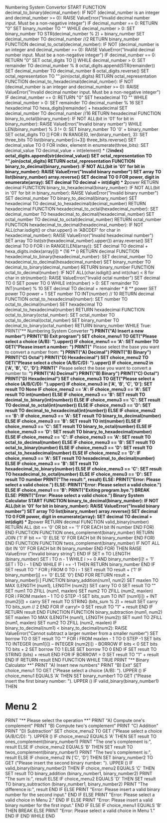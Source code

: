 Numbering System Convertor
START
FUNCTION decimal_to_binary(decimal_number):
IF NOT (decimal_number is an integer and decimal_number >= 0):
RAISE ValueError("Invalid decimal number input. Must be a non-negative integer")
IF decimal_number == 0:
RETURN "0"
SET binary_number TO ""
WHILE decimal_number > 0:
SET binary_number TO STR(decimal_number % 2) + binary_number
SET decimal_number TO decimal_number //2
RETURN binary_number
FUNCTION decimal_to_octal(decimal_number):
IF NOT (decimal_number is an integer and decimal_number >= 0):
RAISE ValueError("Invalid decimal number input. Must be a non-negative integer")
IF decimal_number == 0:
RETURN "0"
SET octal_digits TO []
WHILE decimal_number > 0:
SET remainder TO decimal_number % 8
octal_digits.append(STR(remainder))
SET decimal_number TO decimal_number 8
octal_digits.reverse()
SET octal_representation TO "".join(octal_digits)
RETURN octal_representation
FUNCTION decimal_to_hexadecimal(decimal_number):
IF NOT (decimal_number is an integer and decimal_number >= 0):
RAISE ValueError("Invalid decimal number input. Must be a non-negative integer")
IF decimal_number == 0:
RETURN "0"
SET hexadecimal TO ""
WHILE decimal_number > 0:
SET remainder TO decimal_number % 16
SET hexadecimal TO hexa_digits[remainder] + hexadecimal
SET decimal_number TO decimal_number //16
RETURN hexadecimal
FUNCTION binary_to_octal(binary_number):
IF NOT ALL(bit in '01' for bit in binary_number):
RAISE ValueError("Invalid binary number")
WHILE LEN(binary_number) % 3 != 0:
SET binary_number TO '0' + binary_number
SET octal_digits TO []
FOR i IN RANGE(0, len(binary_number), 3):
SET three_bits TO list(binary_number[i:i+3])
three_bits.reverse()
SET decimal_value TO 0
FOR index, element in enumerate(three_bits):
SET decimal_value TO decimal_value + int(element) * (2**index)
octal_digits.append(str(decimal_value))
SET octal_representation TO "".join(octal_digits)
RETURN octal_representation
FUNCTION binary_to_decimal(binary_number):
IF NOT ALL(bit in '01' for bit in binary_number):
RAISE ValueError("Invalid binary number")
SET array TO list(binary_number)
array.reverse()
SET decimal TO 0
FOR power, digit in enumerate(array):
SET decimal TO decimal + int(digit) * 2**power
RETURN decimal
FUNCTION binary_to_hexadecimal(binary_number):
IF NOT ALL(bit in '01' for bit in binary_number):
RAISE ValueError("Invalid binary number")
SET decimal_number TO binary_to_decimal(binary_number)
SET hexadecimal TO decimal_to_hexadecimal(decimal_number)
RETURN hexadecimal
FUNCTION hexadecimal_to_octal(hexadecimal_number):
SET decimal_number TO hexadecimal_to_decimal(hexadecimal_number)
SET octal_number TO decimal_to_octal(decimal_number)
RETURN octal_number
FUNCTION hexadecimal_to_decimal(hexadecimal_number):
IF NOT ALL(char.isdigit() or char.upper() in 'ABCDEF' for char in hexadecimal_number):
RAISE ValueError("Invalid hexadecimal number")
SET array TO list(str(hexadecimal_number).upper())
array.reverse()
SET decimal TO 0
FOR i in RANGE(LEN(array)):
SET decimal TO decimal + hexa_digits.index(array[i]) * (16 ** i)
RETURN decimal
FUNCTION hexadecimal_to_binary(hexadecimal_number):
SET decimal_number TO hexadecimal_to_decimal(hexadecimal_number)
SET binary_number TO decimal_to_binary(decimal_number)
RETURN binary_number
FUNCTION octal_to_decimal(number):
IF NOT ALL(char.isdigit() and int(char) < 8 for char in str(number)):
RAISE ValueError("Invalid octal number")
SET decimal TO 0
SET power TO 0
WHILE int(number) > 0:
SET remainder TO INT(number) % 10
SET decimal TO decimal + remainder * 8 ** power
SET power TO power + 1
SET number TO INT(number) // 10
RETURN decimal
FUNCTION octal_to_hexadecimal(number):
SET number TO octal_to_decimal(number)
SET hexadecimal TO decimal_to_hexadecimal(number)
RETURN hexadecimal
FUNCTION octal_to_binary(octal_number):
SET octal_number TO octal_to_decimal(octal_number)
SET binary_number TO decimal_to_binary(octal_number)
RETURN binary_number
WHILE True:
PRINT("** Numbering System Converter **")
PRINT("A) Insert a new number")
PRINT("B) Exit program")
SET choice_menu1 TO GET("Please select a choice (A/B): ").upper()
IF choice_menu1 == 'A':
SET number TO GET("Please insert a number: ")
PRINT("** Please select the base you want to convert a number from: **")
PRINT("A) Decimal")
PRINT("B) Binary")
PRINT("C) Octal")
PRINT("D) Hexadecimal")
SET choice_menu2 TO GET("Please select a choice (A/B/C/D): ").upper()
IF choice_menu2 in ['A', 'B', 'C', 'D']:
PRINT("** Please select the base you want to convert a number to: **")
PRINT("A) Decimal")
PRINT("B) Binary")
PRINT("C) Octal")
PRINT("D) Hexadecimal")
SET choice_menu3 TO GET("Please select a choice (A/B/C/D): ").upper()
IF choice_menu3 in ['A', 'B', 'C', 'D']:
SET result TO None
IF choice_menu2 == 'A':
IF choice_menu3 == 'A':
SET result TO int(number)
ELSE IF choice_menu3 == 'B':
SET result TO decimal_to_binary(int(number))
ELSE IF choice_menu3 == 'C':
SET result TO decimal_to_octal(int(number))
ELSE IF choice_menu3 == 'D':
SET result TO decimal_to_hexadecimal(int(number))
ELSE IF choice_menu2 == 'B':
IF choice_menu3 == 'A':
SET result TO binary_to_decimal(number)
ELSE IF choice_menu3 == 'B':
SET result TO int(number)
ELSE IF choice_menu3 == 'C':
SET result TO binary_to_octal(number)
ELSE IF choice_menu3 == 'D':
SET result TO binary_to_hexadecimal(number)
ELSE IF choice_menu2 == 'C':
IF choice_menu3 == 'A':
SET result TO octal_to_decimal(number)
ELSE IF choice_menu3 == 'B':
SET result TO octal_to_binary(number)
ELSE IF choice_menu3 == 'D':
SET result TO octal_to_hexadecimal(number)
ELSE IF choice_menu2 == 'D':
IF choice_menu3 == 'A':
SET result TO hexadecimal_to_decimal(number)
ELSE IF choice_menu3 == 'B':
SET result TO hexadecimal_to_binary(number)
ELSE IF choice_menu3 == 'C':
SET result TO hexadecimal_to_octal(number)
ELSE IF choice_menu3 == 'D':
SET result TO number
PRINT("The result:", result)
ELSE:
PRINT("Error: Please select a valid choice.")
ELSE:
PRINT("Error: Please select a valid choice.")
ELSE IF choice_menu1 == 'B':
PRINT("Exiting program.bye.")
BREAK
ELSE:
PRINT("Error: Please select a valid choice.")
Binary System Calculator
START
FUNCTION binary_to_decimal(binary_number):
IF NOT ALL(bit in '01' for bit in binary_number):
RAISE ValueError("Invalid binary number")
SET array TO list(binary_number)
array.reverse()
SET decimal TO 0
FOR power, digit in enumerate(array):
SET decimal TO decimal + int(digit) * 2**power
RETURN decimal
FUNCTION valid_binary(number)
RETURN ALL (bit == '0' OR bit == '1' FOR EACH bit IN number END FOR)
END FUNCTION
FUNCTION ones_complement(binary_number)
RETURN JOIN ('1' IF bit == '0' ELSE '0' FOR EACH bit IN binary_number END FOR)
END FUNCTION
FUNCTION twos_complement(binary_number)
IF NOT ALL (bit IN '01' FOR EACH bit IN binary_number END FOR) THEN
RAISE ValueError ("Invalid binary string")
END IF
SET n TO LENGTH (binary_number)
SET i TO n - 1
WHILE i >= 0 AND binary_number[i]! = '1'
SET i TO i - 1
END WHILE
IF i == -1 THEN
RETURN binary_number
END IF
SET result TO ''
FOR j FROM 0 TO i - 1
SET result TO result + ('1' IF binary_number[j] == '0' ELSE '0')
END FOR
RETURN result + binary_number[i:]
FUNCTION binary_addition(num1, num2)
SET maxlen TO MAX (LENGTH (num1), LENGTH (num2))
SET carry TO 0
SET result TO ""
SET num1 TO ZFILL (num1, maxlen)
SET num2 TO ZFILL (num2, maxlen)
FOR i FROM maxlen - 1 TO 0 STEP -1
SET bits_sum TO INT (num1[i]) + INT (num2[i]) + carry
SET result TO STRING (bits_sum % 2) + result
SET carry TO bits_sum // 2
END FOR
IF carry!= 0
SET result TO "1" + result
END IF
RETURN result
END FUNCTION
FUNCTION binary_subtraction (num1, num2)
SET maxlen TO MAX (LENGTH (num1), LENGTH (num2))
SET num1 TO ZFILL (num1, maxlen)
SET num2 TO ZFILL (num2, maxlen)
IF binary_to_decimal(num1) < binary_to_decimal(num2):
RAISE ValueError("Cannot subtract a larger number from a smaller number")
SET borrow TO 0
SET result TO ""
FOR i FROM maxlen - 1 TO 0 STEP -1
SET bits TO INTEGER (num1[i]) – INTEGER (num2[i]) - BORROW
IF bits < 0
SET bits TO bits + 2
SET borrow TO 1
ELSE
SET borrow TO 0
END IF
SET result TO STRING (bits) + result
END FOR
IF BORROW! = 0
SET result TO "1" + result
END IF
RETURN result
END FUNCTION
WHILE TRUE
PRINT "** Binary Calculator **"
PRINT "A) Insert new numbers"
PRINT "B) Exit"
SET choice_menu1 TO GET ("Please select a choice (A/B): "). UPPER ()
IF choice_menu1 EQUALS 'A' THEN
SET binary_number1 TO GET ("Please insert the first binary number: "). UPPER ()
IF valid_binary(binary_number1) THEN
# Menu 2
PRINT "** Please select the operation **"
PRINT "A) Compute one's complement"
PRINT "B) Compute two's complement"
PRINT "C) Addition"
PRINT "D) Subtraction"
SET choice_menu2 TO GET ("Please select a choice (A/B/C/D): "). UPPER ()
IF choice_menu2 EQUALS 'A' THEN
SET result TO ones_complement(binary_number1)
PRINT "The one's complement is:", result
ELSE IF choice_menu2 EQUALS 'B' THEN
SET result TO twos_complement(binary_number1)
PRINT "The two's complement is:", result
ELSE IF choice_menu2 IN ['C', 'D'] THEN
SET binary_number2 TO GET ("Please insert the second binary number: "). UPPER ()
IF valid_binary(binary_number2) THEN
IF choice_menu2 EQUALS 'C' THEN
SET result TO binary_addition (binary_number1, binary_number2)
PRINT "The sum is:", result
ELSE IF choice_menu2 EQUALS 'D' THEN
SET result TO binary_subtraction (binary_number1, binary_number2)
PRINT "The difference is:", result
END IF
ELSE
PRINT "Error: Please insert a valid binary number for the second input."
END IF
ELSE
PRINT "Error: Please select a valid choice in Menu 2."
END IF
ELSE
PRINT "Error: Please insert a valid binary number for the first input."
END IF
ELSE IF choice_menu1 EQUALS 'B' THEN
BREAK
ELSE
PRINT "Error: Please select a valid choice in Menu 1."
END IF
END WHILE
END
